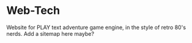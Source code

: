 # Web-Tech

Website for PLAY text adventure game engine, in the style of retro 80's nerds.
Add a sitemap here maybe?
